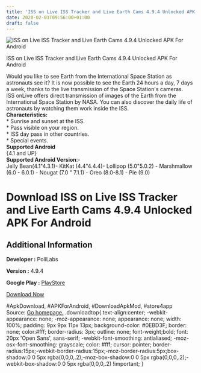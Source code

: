 ```yaml
---
title: 'ISS on Live ISS Tracker and Live Earth Cams 4.9.4 Unlocked APK For Android'
date: 2020-02-01T09:56:00+01:00
draft: false
---
```


![ISS on Live ISS Tracker and Live Earth Cams 4.9.4 Unlocked APK For Android](https://i0.wp.com/apkhome.net/wp-content/uploads/2020/02/ISS-on-Live-ISS-Tracker-and-Live-Earth-Cams-4.9.4-Unlocked.png "ISS on Live ISS Tracker and Live Earth Cams 4.9.4 Unlocked APK For Android")

  

ISS on Live ISS Tracker and Live Earth Cams 4.9.4 Unlocked APK For Android

Would you like to see Earth from the International Space Station as astronauts see it? It is now possible to see the Earth 24 hours a day, 7 days a week, thanks to the live transmission of the Space Station's cameras.  
ISS onLive offers direct transmission of images of the Earth from the International Space Station by NASA. You can also discover the daily life of astronauts by watching them work inside the ISS.  
**Characteristics:**  
\* Sunrise and sunset at the ISS.  
\* Pass visible on your region.  
\* ISS day pass in other countries.  
\* Special events.  
**Supported Android**  
{4.1 and UP}  
**Supported Android Version**:-  
Jelly Bean(4.1"4.3.1)- KitKat (4.4"4.4.4)- Lollipop (5.0"5.0.2) - Marshmallow (6.0 - 6.0.1) - Nougat (7.0 " 7.1.1) - Oreo (8.0-8.1) - Pie (9.0)

Download ISS on Live ISS Tracker and Live Earth Cams 4.9.4 Unlocked APK For Android
===================================================================================

Additional Information
----------------------

**Developer :** PoliLabs

**Version :** 4.9.4

**Google Play :** [PlayStore](https://play.google.com/store/apps/details?id=com.polilabs.issonlive)

  

[Download Now](https://store4app.co/post/iss-on-live-iss-tracker-and-live-earth-cams-4-9-4-unlocked-apk-for-android_1580546804)

  
#ApkDownload, #APKForAndroid, #DownloadApkMod, #store4app  
Source: [Go homepage.](https://store4app.co/post/iss-on-live-iss-tracker-and-live-earth-cams-4-9-4-unlocked-apk-for-android_1580546804) .downloadtop{ text-align:center; -webkit-appearance: none; -moz-appearance: none; appearance: none; width: 100%; padding: 9px 9px 11px 13px; background-color: #0EBD3F; border: none; color:#fff; border-radius: 3px; outline: none; font-weight;bold; font: 20px 'Open Sans', sans-serif; -webkit-font-smoothing: antialiased; -moz-osx-font-smoothing: grayscale; color: #fff; cursor: pointer; border-radius:15px;-webkit-border-radius:15px;-moz-border-radius:5px;box-shadow:0 0 5px rgba(0,0,0,.2);-moz-box-shadow:0 0 5px rgba(0,0,0,.2);-webkit-box-shadow:0 0 5px rgba(0,0,0,.2) !important; }